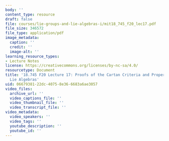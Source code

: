 ```yaml
---
body: ''
content_type: resource
draft: false
file: courses/lie-groups-and-lie-algebras-i/mit18_745_f20_lec17.pdf
file_size: 346572
file_type: application/pdf
image_metadata:
  caption: ''
  credit: ''
  image-alt: ''
learning_resource_types:
- Lecture Notes
license: https://creativecommons.org/licenses/by-nc-sa/4.0/
resourcetype: Document
title: '18.745 F20 Lecture 17: Proofs of the Cartan Criteria and Properties of Semisimple
  Lie Algebras'
uid: 06679381-22dc-4075-8e36-6683a6ae3057
video_files:
  archive_url: ''
  video_captions_file: ''
  video_thumbnail_file: ''
  video_transcript_file: ''
video_metadata:
  video_speakers: ''
  video_tags: ''
  youtube_description: ''
  youtube_id: ''
---
```

